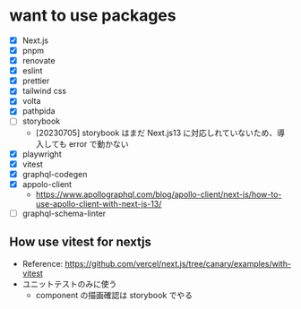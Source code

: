 # want to use packages

- [x] Next.js
- [x] pnpm
- [x] renovate
- [x] eslint
- [x] prettier
- [x] tailwind css
- [x] volta
- [x] pathpida
- [ ] storybook
  - [20230705] storybook はまだ Next.js13 に対応しれていないため、導入しても error で動かない
- [x] playwright
- [x] vitest
- [x] graphql-codegen
- [x] appolo-client
  - <https://www.apollographql.com/blog/apollo-client/next-js/how-to-use-apollo-client-with-next-js-13/>
- [ ] graphql-schema-linter

## How use vitest for nextjs

- Reference: <https://github.com/vercel/next.js/tree/canary/examples/with-vitest>
- ユニットテストのみに使う
  - component の描画確認は storybook でやる
